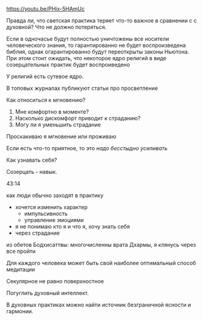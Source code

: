https://youtu.be/PHix-5HAmUc

Правда ли, что светская практика теряет что-то важное в сравнении с с духовной? Что не должно потеряться.

Если в одночасье будут полностью уничтожены все носители человеческого знания, то гарантированно не будет воспроизведена библия, однак огарантированно будут переоткрыты законы Ньютона. При этом стоит ожидать, что некоторое ядро религий в виде созерцательных практик будет воспроиведено

У религий есть сутевое ядро.

В топовых журналах публикуют статьи про просветление

Как относиться к мгновению?
1. Мне комфортно в моменте?
2. Насколько дискомфорт приводит к страданию?
3. Могу ли я уменьшить страдание

Проскакиваю я мгновение или проживаю

Если есть что-то приятное, то это *надо бесстыдно усиливать*

Как узнавать себя?

Созерцать - навык.

43:14

как люди обычно заходят в практику 
- хочется изменить характер
	- импульсивность
	- управление эмоциями
- я не понимаю кто я и что я, хочу знать себя
- через страдание

из обетов Бодхисаттвы: многочисленны врата Дхармы, я клянусь через все пройти

Для каждого человека может быть свой наиболее оптимальный способ медитации

Секулярное не равно поверхностное

Погуглить духовный интеллект.

В духовных практиках можно найти источник безграничной ясности и гармонии.